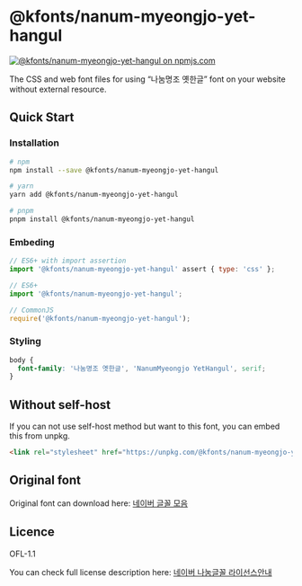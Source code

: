 # @kfonts/nanum-myeongjo-yet-hangul

[![@kfonts/nanum-myeongjo-yet-hangul on npmjs.com](https://img.shields.io/npm/v/%40kfonts%2Fnanum-myeongjo-yet-hangul)](https://www.npmjs.com/package/@kfonts/nanum-myeongjo-yet-hangul)

The CSS and web font files for using &OpenCurlyDoubleQuote;나눔명조 옛한글&CloseCurlyDoubleQuote; font on your website without external resource.

## Quick Start

### Installation

```sh
# npm
npm install --save @kfonts/nanum-myeongjo-yet-hangul

# yarn
yarn add @kfonts/nanum-myeongjo-yet-hangul

# pnpm
pnpm install @kfonts/nanum-myeongjo-yet-hangul
```

### Embeding

```js
// ES6+ with import assertion
import '@kfonts/nanum-myeongjo-yet-hangul' assert { type: 'css' };

// ES6+
import '@kfonts/nanum-myeongjo-yet-hangul';

// CommonJS
require('@kfonts/nanum-myeongjo-yet-hangul');
```

### Styling

```css
body {
  font-family: '나눔명조 옛한글', 'NanumMyeongjo YetHangul', serif;
}
```

## Without self-host

If you can not use self-host method but want to this font, you can embed this from unpkg.

```html
<link rel="stylesheet" href="https://unpkg.com/@kfonts/nanum-myeongjo-yet-hangul/index.css" />
```

## Original font

Original font can download here: [네이버 글꼴 모음](https://hangeul.naver.com/font)

## Licence

OFL-1.1

You can check full license description here: [네이버 나눔글꼴 라이선스안내](https://help.naver.com/service/30016/contents/18088?osType=PC&lang=ko)
